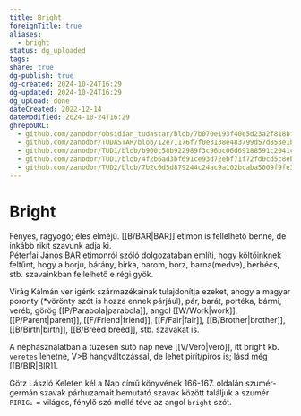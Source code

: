 ```yaml
---
title: Bright
foreignTitle: true
aliases:
  - bright
status: dg_uploaded
tags:
share: true
dg-publish: true
dg-created: 2024-10-24T16:29
dg-updated: 2024-10-24T16:29
dg_upload: done
dateCreated: 2022-12-14
dateModified: 2024-10-24T16:29
ghrepoURL:
  - github.com/zanodor/obsidian_tudastar/blob/7b070e193f40e5d23a2f818bf803593fb05aaed9/B/Bright.md
  - github.com/zanodor/TUDASTAR/blob/12e71176f7f0e3138e483799d57d853e1bed8a4e/B/Bright.md
  - github.com/zanodor/TUD1/blob/b900c58b922989f3c96bc06d69188591c2041c82/B/Bright.md
  - github.com/zanodor/TUD1/blob/4f2b6ad3bf691ce93d72ebf71f72fd0cd5c8eb69/B/Bright.md
  - github.com/zanodor/TUD2/blob/7b2c0d5d879244c24ac9a102bcaba5009f9fe3a5/B/Bright.md
---
```


# Bright

Fényes, ragyogó; éles elméjű. [[B/BAR\|BAR]] etimon is fellelhető benne, de inkább rikít szavunk adja ki.  
Péterfai János BAR etimonról szóló dolgozatában említi, hogy költőinknek feltűnt, hogy a borjú, bárány, birka, barom, borz, barna(medve), berbécs, stb. szavainkban fellelhető e régi gyök.  

Virág Kálmán ver igénk származékainak tulajdonítja ezeket, ahogy a magyar poronty (\*vörönty szót is hozza ennek párjául), pár, barát, portéka, bármi, veréb, görög [[P/Parabola\|parabola]], angol [[W/Work\|work]], [[P/Parent\|parent]], [[F/Friend\|friend]], [[F/Fair\|fair]], [[B/Brother\|brother]], [[B/Birth\|birth]], [[B/Breed\|breed]], stb. szavakat is.  

A néphasználatban a tüzesen sütő nap neve [[V/Verő\|verő]], itt bright kb. `veretes` lehetne, V>B hangváltozással, de lehet pirít/piros is; lásd még [[B/BIR\|BIR]].  

Götz László Keleten kél a Nap című könyvének 166-167. oldalán szumér-germán szavak párhuzamait bemutató szavak között találjuk a szumér `PIRIG₂` = világos, fénylő szó mellé téve az angol `bright` szót.  
